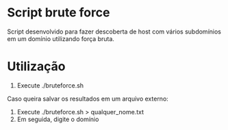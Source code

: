 # Script brute force
Script desenvolvido para fazer descoberta de host com vários subdomínios em um domínio utilizando força bruta.

# Utilização
1. Execute ./bruteforce.sh 

Caso queira salvar os resultados em um arquivo externo:

1. Execute ./bruteforce.sh > qualquer_nome.txt
2. Em seguida, digite o domínio


